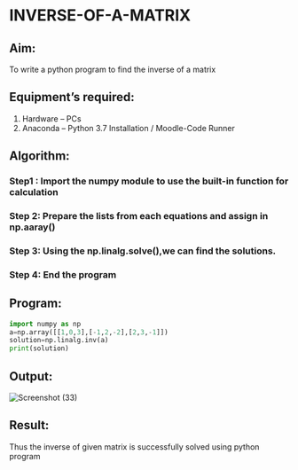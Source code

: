 # INVERSE-OF-A-MATRIX
## Aim:
To write a python program to find the inverse of a matrix
## Equipment’s required:
1. 	Hardware – PCs
2. 	Anaconda – Python 3.7 Installation / Moodle-Code Runner
## Algorithm:
### Step1 : Import the numpy module to use the built-in function for calculation
### Step 2: Prepare the lists from each equations and assign in np.aaray()
### Step 3: Using the np.linalg.solve(),we can find the solutions.
### Step 4: End the program

## Program:
```python
import numpy as np
a=np.array([[1,0,3],[-1,2,-2],[2,3,-1]])
solution=np.linalg.inv(a)
print(solution)
```
## Output:
![Screenshot (33)](https://github.com/user-attachments/assets/f8e917ab-12d1-42f2-a649-879bff60fe07)

## Result:
Thus the inverse of given matrix is successfully solved using python program

